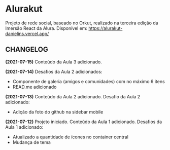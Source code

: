# Alurakut
Projeto de rede social, baseado no Orkut, realizado na terceira edição da Imersão React da Alura.
Disponível em: https://alurakut-danielins.vercel.app/

## CHANGELOG

**(2021-07-15)**
Conteúdo da Aula 3 adicionado.

**(2021-07-14)**
Desafios da Aula 2 adicionados:
- Componente de galeria (amigos e comunidades) com no máximo 6 itens 
- READ.me adicionado

**(2021-07-13)**
Conteúdo da Aula 2 adicionado.
Desafio da Aula 2 adicionado:
- Adição da foto do github na sidebar mobile

**(2021-07-12)**
Projeto iniciado. Conteúdo da Aula 1 adicionado.
Desafios da Aula 1 adicionado:
- Atualizado a quantidade de ícones no container central
- Mudança de tema